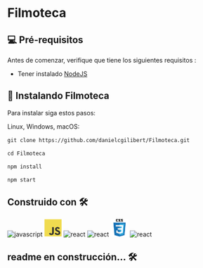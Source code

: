 # Filmoteca


## 💻 Pré-requisitos
Antes de comenzar, verifique que tiene los siguientes requisitos :
* Tener instalado [NodeJS](https://nodejs.org/es/)


## 🚀 Instalando Filmoteca

Para instalar  siga estos pasos:


Linux, Windows, macOS:
```
git clone https://github.com/danielcgilibert/Filmoteca.git
```

```
cd Filmoteca
```

```
npm install
```

```
npm start
```

## Construido con 🛠️

<p align="left"> 
  
 <img src="https://icons-for-free.com/iconfiles/png/512/icon++html+icon-1320194800994962643.png" alt="javascript" width="40" height="40"/>
  
 <img src="https://raw.githubusercontent.com/devicons/devicon/master/icons/javascript/javascript-original.svg" alt="javascript" width="40" height="40"/> 
  
<img src="https://cdn.worldvectorlogo.com/logos/react-1.svg" alt="react" width="40" height="40"/>
  
<img src="https://img.icons8.com/color/452/redux.png" alt="react" width="40" height="40"/>

<img src="https://raw.githubusercontent.com/github/explore/6c6508f34230f0ac0d49e847a326429eefbfc030/topics/css/css.png" alt="react" width="40" height="40"/> 
  
<img src="https://pbs.twimg.com/profile_images/1273081551354396672/-Tzadxix.jpg" alt="react" width="40" height="40"/>

</p>

## readme en construcción... 🛠️



